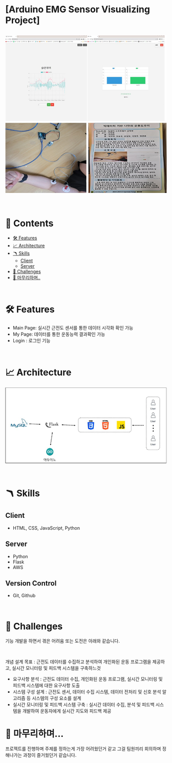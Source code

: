 # [Arduino EMG Sensor Visualizing Project]

![Alt text](img/1.jpg)
![!\[Alt text\](2.jpg)](img/2.jpg)
---

<br>

# 📖 Contents


- [🛠 Features](#-features)
- [📈 Architecture](#-Architecture)
- [🪃 Skills](#-skills)
  - [Client](#client-1)
  - [Server](#server-1)
- [🧗 Challenges](#-challenges)
- [🙏 마무리하며..](#-마무리하며)

<br>

# 🛠 Features
  - Main Page: 실시간 근전도 센서를 통한 데이터 시각화 확인 가능
  - My Page: 데이터를 통한 운동능력 결과확인 가능 
  - Login : 로그인 기능  
<br>

# 📈 Architecture
![Alt text](img/3.jpg)

<br>

# 🪃 Skills

## Client

- HTML, CSS, JavaScript, Python

## Server

- Python
- Flask
- AWS

## Version Control

- Git, Github


<br>

# 🧗 Challenges

기능 개발을 하면서 겪은 어려움 또는 도전은 아래와 같습니다.

<br>

개념 설계 목표 : 근전도 데이터를 수집하고 분석하여 개인화된 운동 프로그램을 제공하고, 실시간 모니터링 및 피드백 시스템을 구축하느것

- 요구사항 분석 : 근전도 데이터 수집, 개인화된 운동 프로그램, 실시간 모니터링 및 피드백 시스템에 대한 요구사항 도출
- 시스템 구성 설계 : 근전도 센서, 데이터 수집 시스템, 데이터 전처리 및 신호 분석 알고리즘 등 시스템의 구성 요소를 설계
- 실시간 모니터링 및 피드백 시스템 구축 : 실시간 데이터 수집, 분석 및 피드백 시스템을 개발하여 운동자에게 실시간 지도와 피드백 제공

# 🙏 마무리하며...
프로젝트를 진행하며 주제를 정하는게 가장 어려웠던거 같고 그걸 팀원끼리 회의하며 정해나가는 과정이 즐거웠던거 같습니다. 
